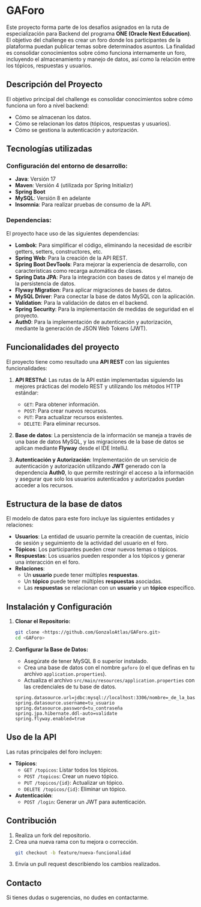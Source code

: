# GAForo

Este proyecto forma parte de los desafíos asignados en la ruta de especialización para Backend del programa **ONE (Oracle Next Education)**. El objetivo del challenge es crear un foro donde los participantes de la plataforma puedan publicar temas sobre determinados asuntos. La finalidad es consolidar conocimientos sobre cómo funciona internamente un foro, incluyendo el almacenamiento y manejo de datos, así como la relación entre los tópicos, respuestas y usuarios.

## Descripción del Proyecto

El objetivo principal del challenge es consolidar conocimientos sobre cómo funciona un foro a nivel backend:
- Cómo se almacenan los datos.
- Cómo se relacionan los datos (tópicos, respuestas y usuarios).
- Cómo se gestiona la autenticación y autorización.

## Tecnologías utilizadas

### Configuración del entorno de desarrollo:

- **Java**: Versión 17
- **Maven**: Versión 4 (utilizada por Spring Initializr)
- **Spring Boot**
- **MySQL**: Versión 8 en adelante
- **Insomnia**: Para realizar pruebas de consumo de la API.

### Dependencias:

El proyecto hace uso de las siguientes dependencias:

- **Lombok**: Para simplificar el código, eliminando la necesidad de escribir getters, setters, constructores, etc.
- **Spring Web**: Para la creación de la API REST.
- **Spring Boot DevTools**: Para mejorar la experiencia de desarrollo, con características como recarga automática de clases.
- **Spring Data JPA**: Para la integración con bases de datos y el manejo de la persistencia de datos.
- **Flyway Migration**: Para aplicar migraciones de bases de datos.
- **MySQL Driver**: Para conectar la base de datos MySQL con la aplicación.
- **Validation**: Para la validación de datos en el backend.
- **Spring Security**: Para la implementación de medidas de seguridad en el proyecto.
- **Auth0**: Para la implementación de autenticación y autorización, mediante la generación de JSON Web Tokens (JWT).

## Funcionalidades del proyecto

El proyecto tiene como resultado una **API REST** con las siguientes funcionalidades:

1. **API RESTful**: Las rutas de la API están implementadas siguiendo las mejores prácticas del modelo REST y utilizando los métodos HTTP estándar:
   - `GET`: Para obtener información.
   - `POST`: Para crear nuevos recursos.
   - `PUT`: Para actualizar recursos existentes.
   - `DELETE`: Para eliminar recursos.

2. **Base de datos**: La persistencia de la información se maneja a través de una base de datos MySQL, y las migraciones de la base de datos se aplican mediante **Flyway** desde el IDE IntelliJ.

3. **Autenticación y Autorización**: Implementación de un servicio de autenticación y autorización utilizando **JWT** generado con la dependencia **Auth0**, lo que permite restringir el acceso a la información y asegurar que solo los usuarios autenticados y autorizados puedan acceder a los recursos.

## Estructura de la base de datos

El modelo de datos para este foro incluye las siguientes entidades y relaciones:

- **Usuarios**: La entidad de usuario permite la creación de cuentas, inicio de sesión y seguimiento de la actividad del usuario en el foro.
- **Tópicos**: Los participantes pueden crear nuevos temas o tópicos.
- **Respuestas**: Los usuarios pueden responder a los tópicos y generar una interacción en el foro.
- **Relaciones**:
  - Un **usuario** puede tener múltiples **respuestas**.
  - Un **tópico** puede tener múltiples **respuestas** asociadas.
  - Las **respuestas** se relacionan con un **usuario** y un **tópico** específico.

## Instalación y Configuración

1. **Clonar el Repositorio:**
   ```bash
   git clone <https://github.com/GonzaloAtlas/GAForo.git>
   cd <GAForo>
   ```

2. **Configurar la Base de Datos:**
   - Asegúrate de tener MySQL 8 o superior instalado.
   - Crea una base de datos con el nombre `gaforo` (o el que definas en tu archivo `application.properties`).
   - Actualiza el archivo `src/main/resources/application.properties` con las credenciales de tu base de datos.
   
   ```properties
   spring.datasource.url=jdbc:mysql://localhost:3306/nombre=_de_la_base_de_datos
   spring.datasource.username=tu_usuario
   spring.datasource.password=tu_contraseña
   spring.jpa.hibernate.ddl-auto=validate
   spring.flyway.enabled=true
   ```

## Uso de la API

Las rutas principales del foro incluyen:
- **Tópicos**:
  - `GET /topicos`: Listar todos los tópicos.
  - `POST /topicos`: Crear un nuevo tópico.
  - `PUT /topicos/{id}`: Actualizar un tópico.
  - `DELETE /topicos/{id}`: Eliminar un tópico.
- **Autenticación**:
  - `POST /login`: Generar un JWT para autenticación.

## Contribución

1. Realiza un fork del repositorio.
2. Crea una nueva rama con tu mejora o corrección.
   ```bash
   git checkout -b feature/nueva-funcionalidad
   ```
3. Envía un pull request describiendo los cambios realizados.

## Contacto
Si tienes dudas o sugerencias, no dudes en contactarme.
